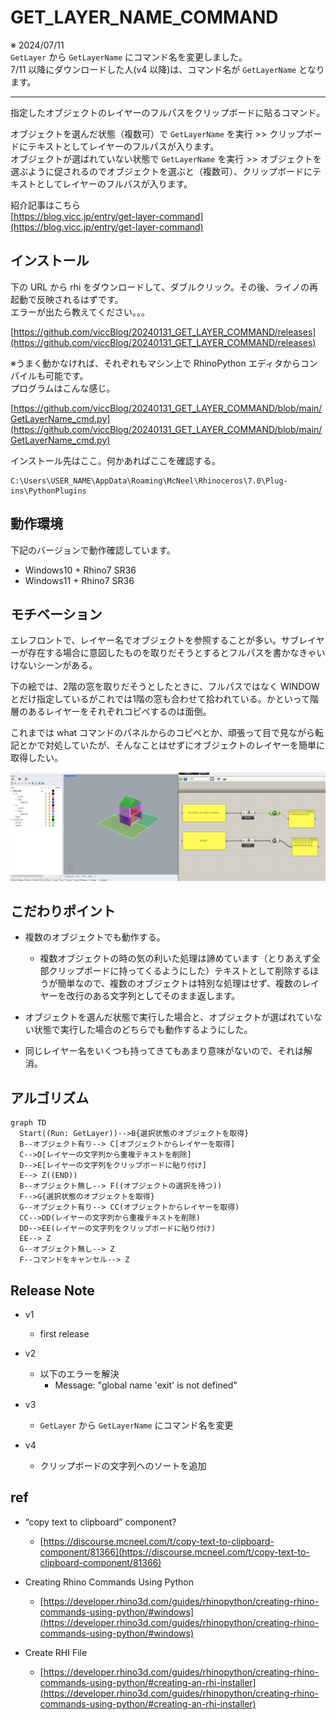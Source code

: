 # GET_LAYER_NAME_COMMAND  

※ 2024/07/11  
`GetLayer` から `GetLayerName` にコマンド名を変更しました。  
7/11 以降にダウンロードした人(v4 以降)は、コマンド名が `GetLayerName` となります。  

---  

指定したオブジェクトのレイヤーのフルパスをクリップボードに貼るコマンド。  

オブジェクトを選んだ状態（複数可）で `GetLayerName` を実行 >> クリップボードにテキストとしてレイヤーのフルパスが入ります。  
オブジェクトが選ばれていない状態で `GetLayerName` を実行 >> オブジェクトを選ぶように促されるのでオブジェクトを選ぶと（複数可）、クリップボードにテキストとしてレイヤーのフルパスが入ります。  


紹介記事はこちら  
[https://blog.vicc.jp/entry/get-layer-command](https://blog.vicc.jp/entry/get-layer-command)  



## インストール  

下の URL から rhi をダウンロードして、ダブルクリック。その後、ライノの再起動で反映されるはずです。  
エラーが出たら教えてください。。。  

[https://github.com/viccBlog/20240131_GET_LAYER_COMMAND/releases](https://github.com/viccBlog/20240131_GET_LAYER_COMMAND/releases)  


※うまく動かなければ、それぞれもマシン上で RhinoPython エディタからコンパイルも可能です。  
プログラムはこんな感じ。  

[https://github.com/viccBlog/20240131_GET_LAYER_COMMAND/blob/main/GetLayerName_cmd.py](https://github.com/viccBlog/20240131_GET_LAYER_COMMAND/blob/main/GetLayerName_cmd.py)  


インストール先はここ。何かあればここを確認する。  
```
C:\Users\USER_NAME\AppData\Roaming\McNeel\Rhinoceros\7.0\Plug-ins\PythonPlugins
```

## 動作環境  

下記のバージョンで動作確認しています。  
- Windows10 + Rhino7 SR36  
- Windows11 + Rhino7 SR36  


## モチベーション  

エレフロントで、レイヤー名でオブジェクトを参照することが多い。サブレイヤーが存在する場合に意図したものを取りだそうとするとフルパスを書かなきゃいけないシーンがある。  

下の絵では、2階の窓を取りだそうとしたときに、フルパスではなく WINDOW とだけ指定しているがこれでは1階の窓も合わせて拾われている。かといって階層のあるレイヤーをそれぞれコピペするのは面倒。  

これまでは what コマンドのパネルからのコピペとか、頑張って目で見ながら転記とかで対処していたが、そんなことはせずにオブジェクトのレイヤーを簡単に取得したい。  

![image](_img/cap_0.png)  


## こだわりポイント  

- 複数のオブジェクトでも動作する。  
  - 複数オブジェクトの時の気の利いた処理は諦めています（とりあえず全部クリップボードに持ってくるようにした）テキストとして削除するほうが簡単なので、複数のオブジェクトは特別な処理はせず、複数のレイヤーを改行のある文字列としてそのまま返します。  

- オブジェクトを選んだ状態で実行した場合と、オブジェクトが選ばれていない状態で実行した場合のどちらでも動作するようにした。  

- 同じレイヤー名をいくつも持ってきてもあまり意味がないので、それは解消。  


## アルゴリズム  

```mermaid
graph TD
  Start((Run: GetLayer))-->B{選択状態のオブジェクトを取得}
  B--オブジェクト有り--> C[オブジェクトからレイヤーを取得]
  C-->D[レイヤーの文字列から重複テキストを削除]
  D-->E[レイヤーの文字列をクリップボードに貼り付け]
  E--> Z((END))
  B--オブジェクト無し--> F((オブジェクトの選択を待つ))
  F-->G{選択状態のオブジェクトを取得}
  G--オブジェクト有り--> CC(オブジェクトからレイヤーを取得)
  CC-->DD(レイヤーの文字列から重複テキストを削除)
  DD-->EE(レイヤーの文字列をクリップボードに貼り付け)
  EE--> Z
  G--オブジェクト無し--> Z
  F--コマンドをキャンセル--> Z
```


## Release Note  

- v1  
  - first release  

- v2  
  - 以下のエラーを解決  
    - Message: "global name 'exit' is not defined"  

- v3  
  - `GetLayer` から `GetLayerName` にコマンド名を変更  

- v4  
  - クリップボードの文字列へのソートを追加  


## ref  

- “copy text to clipboard” component?  
  - [https://discourse.mcneel.com/t/copy-text-to-clipboard-component/81366](https://discourse.mcneel.com/t/copy-text-to-clipboard-component/81366)  

- Creating Rhino Commands Using Python  
  - [https://developer.rhino3d.com/guides/rhinopython/creating-rhino-commands-using-python/#windows](https://developer.rhino3d.com/guides/rhinopython/creating-rhino-commands-using-python/#windows)  

- Create RHI File  
  - [https://developer.rhino3d.com/guides/rhinopython/creating-rhino-commands-using-python/#creating-an-rhi-installer](https://developer.rhino3d.com/guides/rhinopython/creating-rhino-commands-using-python/#creating-an-rhi-installer)  
